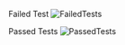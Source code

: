 Failed Test
![FailedTests](https://github.com/user-attachments/assets/76590a90-07a4-4b41-8cdb-af14abbb514c)

Passed Tests
![PassedTests](https://github.com/user-attachments/assets/dbdb0d71-854b-4dfc-b9e4-936565dec114)
